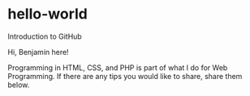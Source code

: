 # hello-world
Introduction to GitHub

Hi, Benjamin here!

Programming in HTML, CSS, and PHP is part of what I do for Web Programming. If there are any tips you would like to share, share them below.
